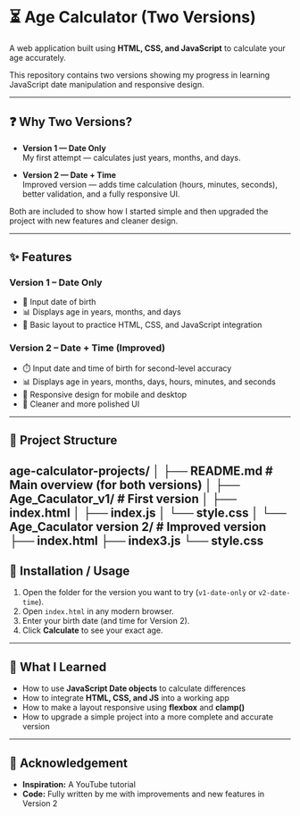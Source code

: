 # ⏳ Age Calculator (Two Versions)

A web application built using **HTML, CSS, and JavaScript** to calculate your age accurately.  

This repository contains two versions showing my progress in learning JavaScript date manipulation and responsive design.

---

## ❓ Why Two Versions?

- **Version 1 — Date Only**  
  My first attempt — calculates just years, months, and days.  

- **Version 2 — Date + Time**  
  Improved version — adds time calculation (hours, minutes, seconds), better validation, and a fully responsive UI.  

Both are included to show how I started simple and then upgraded the project with new features and cleaner design.

---

## ✨ Features

### Version 1 – Date Only
- 📅 Input date of birth  
- 📊 Displays age in years, months, and days  
- 🎯 Basic layout to practice HTML, CSS, and JavaScript integration  

### Version 2 – Date + Time (Improved)
- ⏱️ Input date and time of birth for second-level accuracy  
- 📊 Displays age in years, months, days, hours, minutes, and seconds  
- 📱 Responsive design for mobile and desktop  
- 🧹 Cleaner and more polished UI  

---

## 📂 Project Structure

age-calculator-projects/
│
├── README.md                # Main overview (for both versions)
│
├── Age_Caculator_v1/        # First version
│   ├── index.html
│   ├── index.js
│   └── style.css
│
└── Age_Caculator version 2/ # Improved version
    ├── index.html
    ├── index3.js
    └── style.css
---

## 🚀 Installation / Usage

1. Open the folder for the version you want to try (`v1-date-only` or `v2-date-time`).  
2. Open `index.html` in any modern browser.  
3. Enter your birth date (and time for Version 2).  
4. Click **Calculate** to see your exact age.  

---

## 🧠 What I Learned

- How to use **JavaScript Date objects** to calculate differences  
- How to integrate **HTML, CSS, and JS** into a working app  
- How to make a layout responsive using **flexbox** and **clamp()**  
- How to upgrade a simple project into a more complete and accurate version  

---

## 🙌 Acknowledgement

- **Inspiration:** A YouTube tutorial  
- **Code:** Fully written by me with improvements and new features in Version 2  
